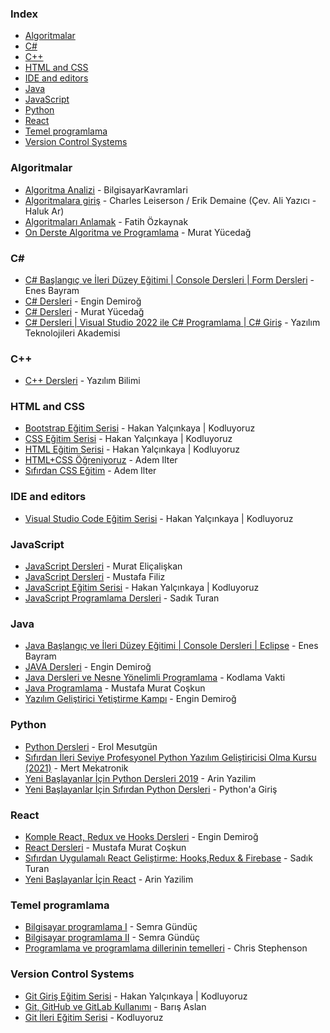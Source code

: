 ### Index

* [Algoritmalar](#algoritmalar)
* [C#](#c-sharp)
* [C++](#c++)
* [HTML and CSS](#html-and-css)
* [IDE and editors](#ide-and-editors)
* [Java](#java)
* [JavaScript](#javascript)
* [Python](#python)
* [React](#react)
* [Temel programlama](#temel-programlama)
* [Version Control Systems](#version-control-systems)


### Algoritmalar

* [Algoritma Analizi](https://www.youtube.com/playlist?list=PLh9ECzBB8tJPTWIUbZjHZMMGuZcpHUv5h) - BilgisayarKavramlari
* [Algoritmalara giriş](https://acikders.tuba.gov.tr/course/view.php?id=133) - Charles Leiserson / Erik Demaine (Çev. Ali Yazıcı - Haluk Ar)
* [Algoritmaları Anlamak](https://www.youtube.com/playlist?list=PLR_3k5Bkz0SBA9PoV6DrxpghD7pqPScGJ) - Fatih Özkaynak
* [On Derste Algoritma ve Programlama](https://www.youtube.com/playlist?list=PLKnjBHu2xXNNiJdlhiEl_RMkK0PbJ1_DB) - Murat Yücedağ


### <a id='c-sharp'></a>C#

* [C# Başlangıç ve İleri Düzey Eğitimi \| Console Dersleri \| Form Dersleri](https://www.youtube.com/playlist?list=PLURN6mxdcwL960S-bRuf1F6K09yzNjgcn) - Enes Bayram
* [C# Dersleri](https://www.youtube.com/playlist?list=PLqG356ExoxZU5keiJwuHDpXqULLffwRYD) - Engin Demiroğ
* [C# Dersleri](https://www.youtube.com/playlist?list=PLKnjBHu2xXNPkeQtMOJczzEO6LK5OV35K) - Murat Yücedağ
* [C# Dersleri \| Visual Studio 2022 ile C# Programlama \| C# Giriş](https://www.youtube.com/playlist?list=PLi1BmHvgBkxIYweLR52cRJnit4AEEugn4) - Yazılım Teknolojileri Akademisi


### <a id='c++'>C++</a>

* [C++ Dersleri](https://www.youtube.com/playlist?list=PLIHume2cwmHfmSmNlxXw1j9ZAKzYyiQAq) - Yazılım Bilimi


### HTML and CSS

* [Bootstrap Eğitim Serisi](https://youtube.com/playlist?list=PLGrTHqyRDvx5ZUs7h8mfGACFpnVipTNkA) - Hakan Yalçınkaya \| Kodluyoruz
* [CSS Eğitim Serisi](https://youtube.com/playlist?list=PLGrTHqyRDvx501K3-IMgS1fz-KfEB37gM) - Hakan Yalçınkaya \| Kodluyoruz
* [HTML Eğitim Serisi](https://youtube.com/playlist?list=PLGrTHqyRDvx7aP99nDNRKDi70bLFr_kX-) - Hakan Yalçınkaya \| Kodluyoruz
* [HTML+CSS Öğreniyoruz](https://www.youtube.com/playlist?list=PLadt0EaV4m3Ae9mBaQNylUKUaFK38F4EB) - Adem Ilter
* [Sıfırdan CSS Eğitim](https://www.youtube.com/playlist?list=PLadt0EaV4m3BX9JaZbKS9B8076bruv93Y) - Adem Ilter


### IDE and editors

* [Visual Studio Code Eğitim Serisi](https://youtube.com/playlist?list=PLGrTHqyRDvx72uHNQ6aZXxa1pSKViqIhE) - Hakan Yalçınkaya \| Kodluyoruz


### JavaScript

* [JavaScript Dersleri](https://javascript.sitesi.web.tr) - Murat Eliçalişkan
* [JavaScript Dersleri](https://www.youtube.com/playlist?list=PLdYLIhwDacdFC-Yrz7hscxwmOpuhnMigs) - Mustafa Filiz
* [JavaScript Eğitim Serisi](https://youtube.com/playlist?list=PLGrTHqyRDvx6PqKkqSPwph57HNN4RWgR2) - Hakan Yalçınkaya \| Kodluyoruz
* [JavaScript Programlama Dersleri](https://www.youtube.com/playlist?list=PLXuv2PShkuHws6qBQiX1fwEdBA25XOze-) - Sadık Turan


### Java

* [Java Başlangıç ve İleri Düzey Eğitimi \| Console Dersleri \| Eclipse](https://www.youtube.com/playlist?list=PLURN6mxdcwL-l4FHKhu0Ex2zHvxd-7Nlx) - Enes Bayram
* [JAVA Dersleri](https://www.youtube.com/playlist?list=PLqG356ExoxZUGwbqoJEKSMnaxVJe4Uvf8) - Engin Demiroğ
* [Java Dersleri ve Nesne Yönelimli Programlama](https://www.youtube.com/playlist?list=PLEcJSEQK_cD5KHgg9sXumeg659hAr2j4W) - Kodlama Vakti
* [Java Programlama](https://www.youtube.com/playlist?list=PLIHume2cwmHctrHFHADb0slNyn95x2M4I) - Mustafa Murat Coşkun
* [Yazılım Geliştirici Yetiştirme Kampı](https://www.youtube.com/playlist?list=PLqG356ExoxZUuVYKLuiQLnref7Y4ims87) - Engin Demiroğ


### Python

* [Python Dersleri](https://www.youtube.com/playlist?list=PLWctyKyPphPiul3WbHkniANLqSheBVP3O) - Erol Mesutgün
* [Sıfırdan İleri Seviye Profesyonel Python Yazılım Geliştiricisi Olma Kursu (2021)](https://www.youtube.com/playlist?list=PLK6Whnd55IH5i1klkNSBDasIaO77l-Bm9) - Mert Mekatronik
* [Yeni Başlayanlar İçin Python Dersleri 2019](https://www.youtube.com/playlist?list=PL-Hkw4CrSVq9Y_RP7Q9Kn-bgZvVdl1cBy) - Arin Yazilim
* [Yeni Başlayanlar İçin Sıfırdan Python Dersleri](https://www.youtube.com/playlist?list=PL3kMAPso9YQ1Ls-5uTTIWWMkJoF_vyj5J) - Python'a Giriş


### React

* [Komple React, Redux ve Hooks Dersleri](https://www.youtube.com/playlist?list=PLqG356ExoxZXEW9h1uTWCwqLLTJ_bO5Be) - Engin Demiroğ
* [React Dersleri](https://www.youtube.com/playlist?list=PLIHume2cwmHeydP0GkOzSxJHT1ph1BrWj) - Mustafa Murat Coşkun
* [Sıfırdan Uygulamalı React Geliştirme: Hooks,Redux & Firebase](https://www.youtube.com/playlist?list=PLXuv2PShkuHzbwIbcT29XZJBLyx3nWDzb) - Sadık Turan
* [Yeni Başlayanlar İçin React](https://www.youtube.com/playlist?list=PL-Hkw4CrSVq_eyixSZ4sVI1x6d7akLpsy) - Arin Yazilim


### Temel programlama

* [Bilgisayar programlama I](https://acikders.ankara.edu.tr/course/view.php?id=8750) - Semra Gündüç
* [Bilgisayar programlama II](https://acikders.ankara.edu.tr/course/view.php?id=8756) - Semra Gündüç
* [Programlama ve programlama dillerinin temelleri](https://chrisstephenson.org/moodle/course/view.php?id=8) - Chris Stephenson


### Version Control Systems

* [Git Giriş Eğitim Serisi](https://youtube.com/playlist?list=PLGrTHqyRDvx4WAg9LPX_GKk7cKF7KBXOg) - Hakan Yalçınkaya \| Kodluyoruz
* [Git, GitHub ve GitLab Kullanımı](https://www.youtube.com/playlist?list=PLPrHLaayVkhnNstGIzQcxxnj6VYvsHBHy) - Barış Aslan
* [Git İleri Eğitim Serisi](https://youtube.com/playlist?list=PLGrTHqyRDvx6PVwxJmcQ0Veg1uoXRxQY8) - Kodluyoruz

